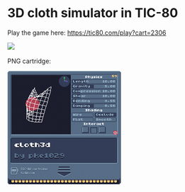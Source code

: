 # 3D cloth simulator in TIC-80

Play the game here: https://tic80.com/play?cart=2306 

![](screen.gif)

PNG cartridge: 

![](cloth3d.png)
